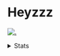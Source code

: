 # Heyzzz  

[![.](https://skillicons.dev/icons?i=js,ts,nextjs,nestjs,mongodb)](https://skillicons.dev)  

<details>
<summary>Stats</summary
<!--START_SECTION:waka-->

```txt
TypeScript                 5 hrs 3 mins    ███████████▒░░░░░░░░░░░░░   45.47 %
HTML                       1 hr 56 mins    ████▒░░░░░░░░░░░░░░░░░░░░   17.51 %
Other                      1 hr 20 mins    ███░░░░░░░░░░░░░░░░░░░░░░   12.06 %
JavaScript                 1 hr 13 mins    ██▓░░░░░░░░░░░░░░░░░░░░░░   10.99 %
JSON                       22 mins         █░░░░░░░░░░░░░░░░░░░░░░░░   03.41 %
```

<!--END_SECTION:waka-->
</details>

